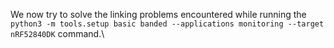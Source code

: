 We now try to solve the linking problems encountered while running the `python3 -m tools.setup basic banded --applications monitoring --target nRF52840DK` command.\

